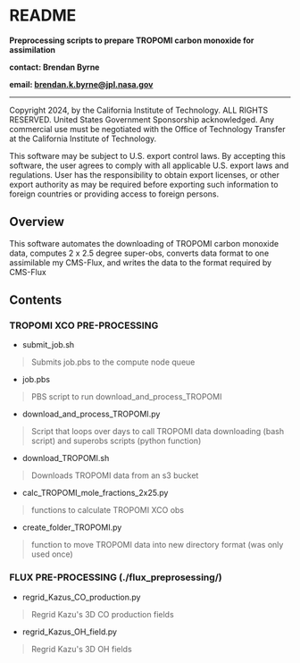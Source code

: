 # README


**Preprocessing scripts to prepare TROPOMI carbon monoxide for assimilation**

**contact: Brendan Byrne**

**email: brendan.k.byrne@jpl.nasa.gov**

---

Copyright 2024, by the California Institute of Technology. ALL RIGHTS RESERVED. United States Government Sponsorship acknowledged. Any commercial use must be negotiated with the Office of Technology Transfer at the California Institute of Technology.
 
This software may be subject to U.S. export control laws. By accepting this software, the user agrees to comply with all applicable U.S. export laws and regulations. User has the responsibility to obtain export licenses, or other export authority as may be required before exporting such information to foreign countries or providing access to foreign persons.

## Overview

This software automates the downloading of TROPOMI carbon monoxide data, computes 2 x 2.5 degree super-obs, converts data format to one assimilable my CMS-Flux, and writes the data to the format required by CMS-Flux

## Contents

### TROPOMI XCO PRE-PROCESSING
- submit_job.sh
> Submits job.pbs to the compute node queue
- job.pbs
> PBS script to run download_and_process_TROPOMI
- download_and_process_TROPOMI.py
> Script that loops over days to call TROPOMI data downloading (bash script) and superobs scripts (python function)
- download_TROPOMI.sh
> Downloads TROPOMI data from an s3 bucket
- calc_TROPOMI_mole_fractions_2x25.py
> functions to calculate TROPOMI XCO obs
- create_folder_TROPOMI.py
> function to move TROPOMI data into new directory format (was only used once)

### FLUX PRE-PROCESSING (./flux_preprosessing/)
- regrid_Kazus_CO_production.py
> Regrid Kazu's 3D CO production fields
- regrid_Kazus_OH_field.py
> Regrid Kazu's 3D OH fields
